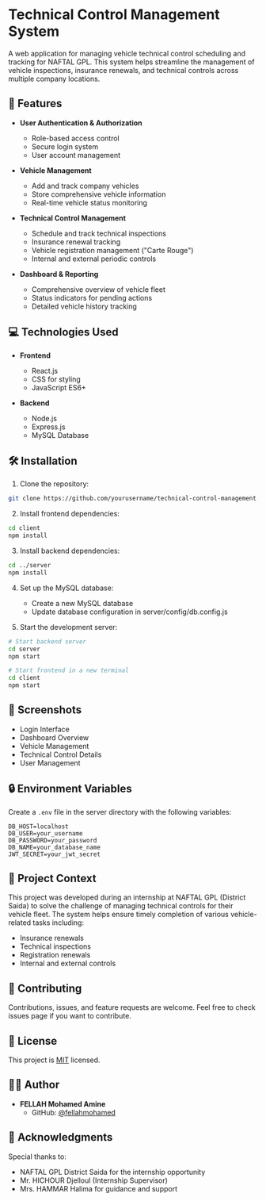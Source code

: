 # Technical Control Management System

A web application for managing vehicle technical control scheduling and tracking for NAFTAL GPL. This system helps streamline the management of vehicle inspections, insurance renewals, and technical controls across multiple company locations.

## 🚀 Features

- **User Authentication & Authorization**
  - Role-based access control
  - Secure login system
  - User account management

- **Vehicle Management**
  - Add and track company vehicles
  - Store comprehensive vehicle information
  - Real-time vehicle status monitoring

- **Technical Control Management**
  - Schedule and track technical inspections
  - Insurance renewal tracking
  - Vehicle registration management ("Carte Rouge")
  - Internal and external periodic controls

- **Dashboard & Reporting**
  - Comprehensive overview of vehicle fleet
  - Status indicators for pending actions
  - Detailed vehicle history tracking

## 💻 Technologies Used

- **Frontend**
  - React.js
  - CSS for styling
  - JavaScript ES6+

- **Backend**
  - Node.js
  - Express.js
  - MySQL Database

## 🛠 Installation

1. Clone the repository:
```bash
git clone https://github.com/yourusername/technical-control-management.git
```

2. Install frontend dependencies:
```bash
cd client
npm install
```

3. Install backend dependencies:
```bash
cd ../server
npm install
```

4. Set up the MySQL database:
   - Create a new MySQL database
   - Update database configuration in server/config/db.config.js

5. Start the development server:
```bash
# Start backend server
cd server
npm start

# Start frontend in a new terminal
cd client
npm start
```

## 📱 Screenshots

- Login Interface
- Dashboard Overview
- Vehicle Management
- Technical Control Details
- User Management

## 🔒 Environment Variables

Create a `.env` file in the server directory with the following variables:

```env
DB_HOST=localhost
DB_USER=your_username
DB_PASSWORD=your_password
DB_NAME=your_database_name
JWT_SECRET=your_jwt_secret
```

## 👥 Project Context

This project was developed during an internship at NAFTAL GPL (District Saida) to solve the challenge of managing technical controls for their vehicle fleet. The system helps ensure timely completion of various vehicle-related tasks including:
- Insurance renewals
- Technical inspections
- Registration renewals
- Internal and external controls

## 🤝 Contributing

Contributions, issues, and feature requests are welcome. Feel free to check issues page if you want to contribute.

## 📝 License

This project is [MIT](https://choosealicense.com/licenses/mit/) licensed.

## 👨‍💻 Author

- **FELLAH Mohamed Amine**
  - GitHub: [@fellahmohamed](https://github.com/fellahmohamed)

## 🙏 Acknowledgments

Special thanks to:
- NAFTAL GPL District Saida for the internship opportunity
- Mr. HICHOUR Djelloul (Internship Supervisor)
- Mrs. HAMMAR Halima for guidance and support
